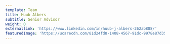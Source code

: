 ```yaml
---
template: Team
title: Huub Albers
subtitle: Senior Advisor
weight: 0
externallink: 'https://www.linkedin.com/in/huub-j-albers-262ab888/'
featuredImage: 'https://ucarecdn.com/81d24fd8-1408-4567-91dc-9978e87d35a9/'
---
```


